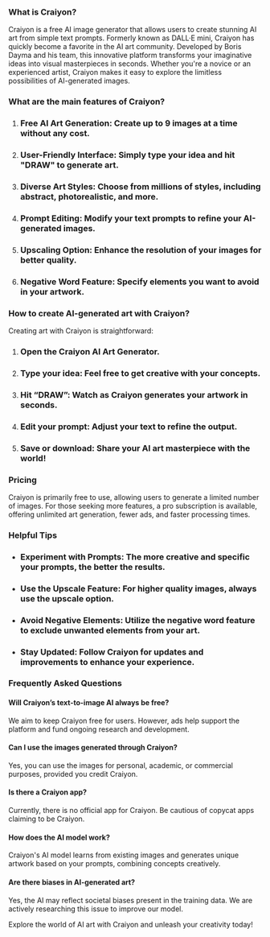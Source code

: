 ### What is Craiyon?

Craiyon is a free AI image generator that allows users to create stunning AI art from simple text prompts. Formerly known as DALL·E mini, Craiyon has quickly become a favorite in the AI art community. Developed by Boris Dayma and his team, this innovative platform transforms your imaginative ideas into visual masterpieces in seconds. Whether you're a novice or an experienced artist, Craiyon makes it easy to explore the limitless possibilities of AI-generated images.

### What are the main features of Craiyon?

1. ### Free AI Art Generation: Create up to 9 images at a time without any cost.
2. ### User-Friendly Interface: Simply type your idea and hit "DRAW" to generate art.
3. ### Diverse Art Styles: Choose from millions of styles, including abstract, photorealistic, and more.
4. ### Prompt Editing: Modify your text prompts to refine your AI-generated images.
5. ### Upscaling Option: Enhance the resolution of your images for better quality.
6. ### Negative Word Feature: Specify elements you want to avoid in your artwork.

### How to create AI-generated art with Craiyon?

Creating art with Craiyon is straightforward:

1. ### Open the Craiyon AI Art Generator.
2. ### Type your idea: Feel free to get creative with your concepts.
3. ### Hit “DRAW”: Watch as Craiyon generates your artwork in seconds.
4. ### Edit your prompt: Adjust your text to refine the output.
5. ### Save or download: Share your AI art masterpiece with the world!

### Pricing

Craiyon is primarily free to use, allowing users to generate a limited number of images. For those seeking more features, a pro subscription is available, offering unlimited art generation, fewer ads, and faster processing times.

### Helpful Tips

- ### Experiment with Prompts: The more creative and specific your prompts, the better the results.
- ### Use the Upscale Feature: For higher quality images, always use the upscale option.
- ### Avoid Negative Elements: Utilize the negative word feature to exclude unwanted elements from your art.
- ### Stay Updated: Follow Craiyon for updates and improvements to enhance your experience.

### Frequently Asked Questions

#### Will Craiyon’s text-to-image AI always be free?

We aim to keep Craiyon free for users. However, ads help support the platform and fund ongoing research and development.

#### Can I use the images generated through Craiyon?

Yes, you can use the images for personal, academic, or commercial purposes, provided you credit Craiyon.

#### Is there a Craiyon app?

Currently, there is no official app for Craiyon. Be cautious of copycat apps claiming to be Craiyon.

#### How does the AI model work?

Craiyon's AI model learns from existing images and generates unique artwork based on your prompts, combining concepts creatively.

#### Are there biases in AI-generated art?

Yes, the AI may reflect societal biases present in the training data. We are actively researching this issue to improve our model.

Explore the world of AI art with Craiyon and unleash your creativity today!